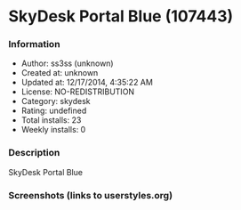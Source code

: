# SkyDesk Portal Blue (107443)

### Information
- Author: ss3ss (unknown)
- Created at: unknown
- Updated at: 12/17/2014, 4:35:22 AM
- License: NO-REDISTRIBUTION
- Category: skydesk
- Rating: undefined
- Total installs: 23
- Weekly installs: 0


### Description
SkyDesk Portal Blue


### Screenshots (links to userstyles.org)



